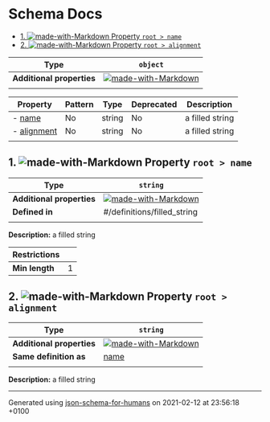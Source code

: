 # Schema Docs

- [1. ![made-with-Markdown](https://img.shields.io/badge/Optional-yellow) Property `root > name`](#name)
- [2. ![made-with-Markdown](https://img.shields.io/badge/Optional-yellow) Property `root > alignment`](#alignment)

| Type | `object` |
| ---- | --- |
| **Additional properties** |[![made-with-Markdown](https://img.shields.io/badge/Not%20allowed-red)](# "Additional Properties not allowed.")|
|  |  |

| Property | Pattern | Type | Deprecated | Description |
| -------- | ------- | ---- | ---------- | ----------- |
|-  [name](#name)|No|string|No|a filled string|
|-  [alignment](#alignment)|No|string|No|a filled string|
|  |  |  |  |  |

## <a name="name"></a>1. ![made-with-Markdown](https://img.shields.io/badge/Optional-yellow) Property `root > name`

| Type | `string` |
| ---- | --- |
| **Additional properties** |[![made-with-Markdown](https://img.shields.io/badge/Any%20type-allowed-green)](# "Additional Properties of any type are allowed.")|
| **Defined in** | #/definitions/filled_string |
|  |  |

**Description:** a filled string

| Restrictions |   |
| ------------ | - |
| **Min length** | 1 |

## <a name="alignment"></a>2. ![made-with-Markdown](https://img.shields.io/badge/Optional-yellow) Property `root > alignment`

| Type | `string` |
| ---- | --- |
| **Additional properties** |[![made-with-Markdown](https://img.shields.io/badge/Any%20type-allowed-green)](# "Additional Properties of any type are allowed.")|
| **Same definition as** | [name](#name) |
|  |  |

**Description:** a filled string

----------------------------------------------------------------------------------------------------------------------------
Generated using [json-schema-for-humans](https://github.com/coveooss/json-schema-for-humans) on 2021-02-12 at 23:56:18 +0100